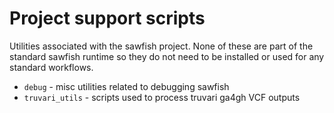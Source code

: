 # Project support scripts

Utilities associated with the sawfish project. None of these are part of the standard sawfish runtime so they do not
need to be installed or used for any standard workflows.

- `debug` - misc utilities related to debugging sawfish
- `truvari_utils` - scripts used to process truvari ga4gh VCF outputs

